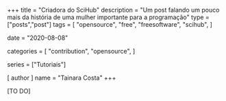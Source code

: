 +++
title = "Criadora do SciHub"
description = "Um post falando um pouco mais da história de uma mulher importante para a programação"
type = ["posts","post"]
tags = [
    "opensource",
    "free",
    "freesoftware",
    "scihub",
]

date = "2020-08-08"

categories = [
    "contribution",
    "opensource",
]

series = ["Tutoriais"]

[ author ]
  name = "Tainara Costa"
+++

[TO DO]